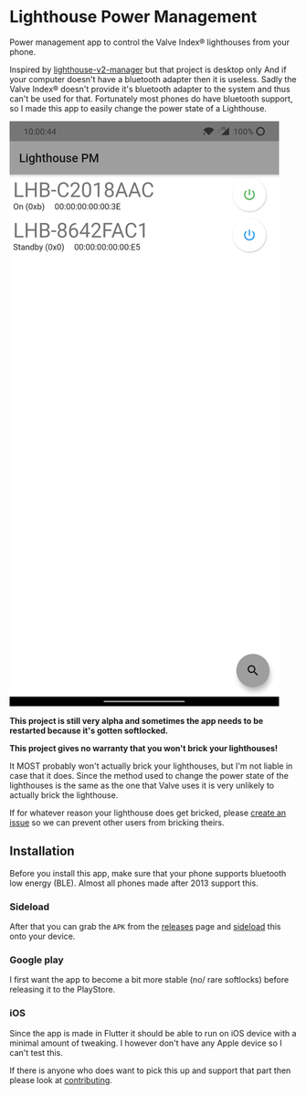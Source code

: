 # Lighthouse Power Management

Power management app to control the Valve Index® lighthouses from your phone.

Inspired by [lighthouse-v2-manager](https://github.com/nouser2013/lighthouse-v2-manager) but that project is desktop only
And if your computer doesn't have a bluetooth adapter then it is useless. Sadly the Valve Index® doesn't provide it's bluetooth adapter
to the system and thus can't be used for that. Fortunately most phones do have bluetooth support, so I made this app to
easily change the power state of a Lighthouse.

![lighthouse pm in action](docs/lighthouse_pm_screenshot.png)


**This project is still very alpha and sometimes the app needs to be restarted because it's gotten softlocked.**

**This project gives no warranty that you won't brick your lighthouses!**

It MOST probably won't actually brick your lighthouses, but I'm not liable in case that it does.
Since the method used to change the power state of the lighthouses is the same as the one that 
Valve uses it is very unlikely to actually brick the lighthouse.

If for whatever reason your lighthouse does get bricked, please [create an issue](./issues) so we can prevent other users from bricking theirs.

## Installation

Before you install this app, make sure that your phone supports bluetooth low energy (BLE).
Almost all phones made after 2013 support this.


### Sideload

After that you can grab the `APK` from the [releases](./releases) page and [sideload](https://www.howtogeek.com/313433/how-to-sideload-apps-on-android/) this onto your device.

### Google play

I first want the app to become a bit more stable (no/ rare softlocks) before releasing it to the 
PlayStore.

### iOS

Since the app is made in Flutter it should be able to run on iOS device with a minimal amount of
tweaking. I however don't have any Apple device so I can't test this.

If there is anyone who does want to pick this up and support that part then please look at [contributing](CONTRIBUTING.md).